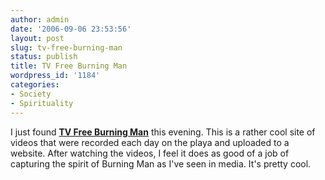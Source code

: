 ```yaml
---
author: admin
date: '2006-09-06 23:53:56'
layout: post
slug: tv-free-burning-man
status: publish
title: TV Free Burning Man
wordpress_id: '1184'
categories:
- Society
- Spirituality
---
```


I just found [**TV Free Burning
Man**](http://www.current.tv/burningman/) this evening. This is a rather
cool site of videos that were recorded each day on the playa and
uploaded to a website. After watching the videos, I feel it does as good
of a job of capturing the spirit of Burning Man as I've seen in media.
It's pretty cool.
